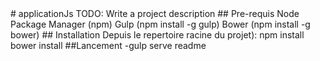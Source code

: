 <snippet>
# applicationJs
TODO: Write a project description
## Pre-requis
 Node Package Manager (npm)
 Gulp (npm install -g gulp)
 Bower (npm install -g bower)
## Installation
  Depuis le repertoire racine du projet): npm install bower install
##Lancement
  -gulp serve
  <tabTrigger>readme</tabTrigger>
</snippet>

